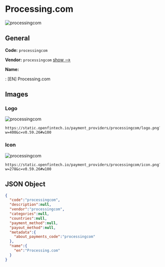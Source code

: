 
# Processing.com 
![processingcom](https://static.openfintech.io/payment_providers/processingcom/logo.png?w=400&c=v0.59.26#w100)  

## General 
 
**Code:** `processingcom` 
 
**Vendor:** `processingcom` [show -->](/vendors/processingcom/) 
 
**Name:** 
 
:	[EN] Processing.com 
 

## Images 

### Logo 
 
![processingcom](https://static.openfintech.io/payment_providers/processingcom/logo.png?w=400&c=v0.59.26#w100)  

```
https://static.openfintech.io/payment_providers/processingcom/logo.png?w=400&c=v0.59.26#w100
```  

### Icon 
 
![processingcom](https://static.openfintech.io/payment_providers/processingcom/icon.png?w=278&c=v0.59.26#w100)  

```
https://static.openfintech.io/payment_providers/processingcom/icon.png?w=278&c=v0.59.26#w100
```  

## JSON Object 

```json
{
  "code":"processingcom",
  "description":null,
  "vendor":"processingcom",
  "categories":null,
  "countries":null,
  "payment_method":null,
  "payout_method":null,
  "metadata":{
    "about_payments_code":"processingcom"
  },
  "name":{
    "en":"Processing.com"
  }
}
```  
